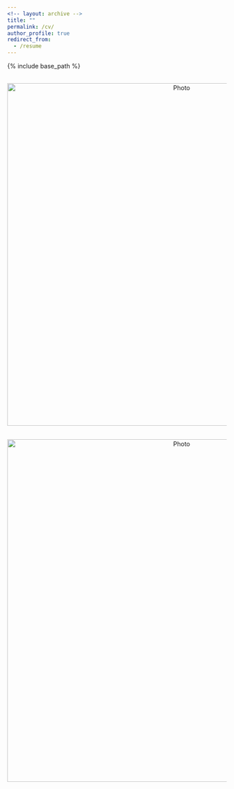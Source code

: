 ```yaml
---
<!-- layout: archive -->
title: ""
permalink: /cv/
author_profile: true
redirect_from:
  - /resume
---
```


{% include base_path %}

<p align="center">
  <img src="https://tomyaacov.github.io/files/Tom_Yaacov___CV1.jpg" alt="Photo" style="width: 785px;"/> 
</p>
<p align="center">
  <img src="https://tomyaacov.github.io/files/Tom_Yaacov___CV2.jpg" alt="Photo" style="width: 785px;"/> 
</p>

